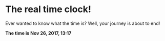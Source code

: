# The real time clock!

Ever wanted to know what the time is? Well, your journey is about to end!

**The time is Nov 26, 2017, 13:17**